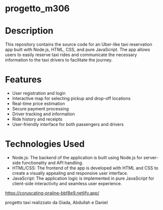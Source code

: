 # progetto_m306
<h1>Description</h1>

This repository contains the source code for an Uber-like taxi reservation app built with Node.js, HTML, CSS, and pure JavaScript. The app allows users to easily reserve taxi rides and communicate the necessary information to the taxi drivers to facilitate the journey.

<h1>Features</h1>
<ul>
<li>User registration and login</li>
<li>Interactive map for selecting pickup and drop-off locations</li>
<li>Real-time price estimation</li>
<li>Secure payment processing</li>
<li>Driver tracking and information</li>
<li>Ride history and receipts</li>
<li>User-friendly interface for both passengers and drivers</li>
</ul>

<h1>Technologies Used</h1>
<ul>
<li>Node.js: The backend of the application is built using Node.js for server-side functionality and API handling.</li>
<li>HTML/CSS: The frontend of the app is developed with HTML and CSS to create a visually appealing and responsive user interface.</li>
<li>JavaScript: The application logic is implemented in pure JavaScript for client-side interactivity and seamless user experience.</li>
</ul>


https://coruscating-praline-bbf8e9.netlify.app/


progetto taxi realizzato da Giada, Abdullah e Daniel
